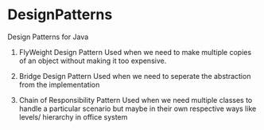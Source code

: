 # DesignPatterns
Design Patterns for Java

1. FlyWeight Design Pattern
Used when we need to make multiple copies of an object without making it too expensive.

2. Bridge Design Pattern 
Used when we need to seperate the abstraction from the implementation 

3. Chain of Responsibility Pattern
Used when we need multiple classes to handle a particular scenario but maybe in their own respective ways like levels/ hierarchy in office system
